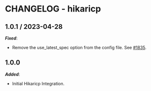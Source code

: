 # CHANGELOG - hikaricp

## 1.0.1 / 2023-04-28

***Fixed***: 

* Remove the use_latest_spec option from the config file. See [#1835](https://github.com/DataDog/integrations-extras/pull/1835).

## 1.0.0

***Added***: 

* Initial Hikaricp Integration.
